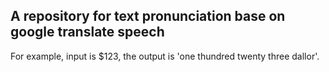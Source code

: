## A repository for text pronunciation base on google translate speech
For example, input is \$123, the output is 'one thundred twenty three dallor'.
